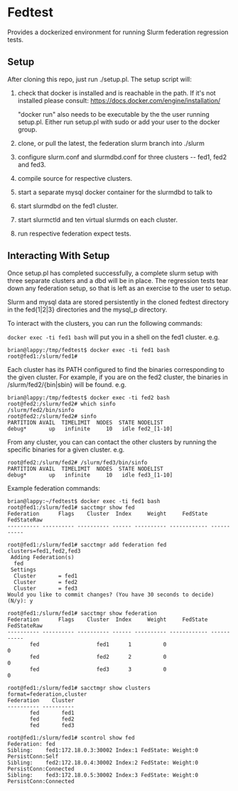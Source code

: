 # Fedtest
Provides a dockerized environment for running Slurm federation regression tests.

## Setup
After cloning this repo, just run ./setup.pl. The setup script will:

1. check that docker is installed and is reachable in the path. If it's not installed please consult:
https://docs.docker.com/engine/installation/

   "docker run" also needs to be executable by the the user running setup.pl. Either run setup.pl with sudo or add your user to the docker group.
1. clone, or pull the latest, the federation slurm branch into ./slurm
1. configure slurm.conf and slurmdbd.conf for three clusters -- fed1, fed2 and fed3.
1. compile source for respective clusters.
1. start a separate mysql docker container for the slurmdbd to talk to
1. start slurmdbd on the fed1 cluster.
1. start slurmctld and ten virtual slurmds on each cluster.
1. run respective federation expect tests.

## Interacting With Setup
Once setup.pl has completed successfully, a complete slurm setup with three separate clusters and a dbd will be in place. The regression tests tear down any federation setup, so that is left as an exercise to the user to setup.

Slurm and mysql data are stored persistently in the cloned fedtest directory in the fed{1|2|3} directories and the mysql_p directory.

To interact with the clusters, you can run the following commands:

`docker exec -ti fed1 bash` will put you in a shell on the fed1 cluster.
e.g.
```
brian@lappy:/tmp/fedtest$ docker exec -ti fed1 bash
root@fed1:/slurm/fed1#
```

Each cluster has its PATH configured to find the binaries corresponding to the given cluster. For example, if you are on the fed2 cluster, the binaries in /slurm/fed2/{bin|sbin} will be found.
e.g.
```
brian@lappy:/tmp/fedtest$ docker exec -ti fed2 bash
root@fed2:/slurm/fed2# which sinfo
/slurm/fed2/bin/sinfo
root@fed2:/slurm/fed2# sinfo
PARTITION AVAIL  TIMELIMIT  NODES  STATE NODELIST
debug*       up   infinite     10   idle fed2_[1-10]
```

From any cluster, you can can contact the other clusters by running the specific binaries for a given cluster.
e.g.
```
root@fed2:/slurm/fed2# /slurm/fed3/bin/sinfo
PARTITION AVAIL  TIMELIMIT  NODES  STATE NODELIST
debug*       up   infinite     10   idle fed3_[1-10]
```


Example federation commands:
```
brian@lappy:~/fedtest$ docker exec -ti fed1 bash
root@fed1:/slurm/fed1# sacctmgr show fed
Federation      Flags    Cluster  Index     Weight     FedState FedStateRaw
---------- ---------- ---------- ------ ---------- ------------ -----------

root@fed1:/slurm/fed1# sacctmgr add federation fed clusters=fed1,fed2,fed3
 Adding Federation(s)
  fed
 Settings
  Cluster       = fed1
  Cluster       = fed2
  Cluster       = fed3
Would you like to commit changes? (You have 30 seconds to decide)
(N/y): y

root@fed1:/slurm/fed1# sacctmgr show federation
Federation      Flags    Cluster  Index     Weight     FedState FedStateRaw
---------- ---------- ---------- ------ ---------- ------------ -----------
       fed                  fed1      1          0                        0
       fed                  fed2      2          0                        0
       fed                  fed3      3          0                        0

root@fed1:/slurm/fed1# sacctmgr show clusters format=federation,cluster
Federation    Cluster
---------- ----------
       fed       fed1
       fed       fed2
       fed       fed3

root@fed1:/slurm/fed1# scontrol show fed
Federation: fed
Sibling:    fed1:172.18.0.3:30002 Index:1 FedState: Weight:0 PersistConn:Self
Sibling:    fed2:172.18.0.4:30002 Index:2 FedState: Weight:0 PersistConn:Connected
Sibling:    fed3:172.18.0.5:30002 Index:3 FedState: Weight:0 PersistConn:Connected
```
